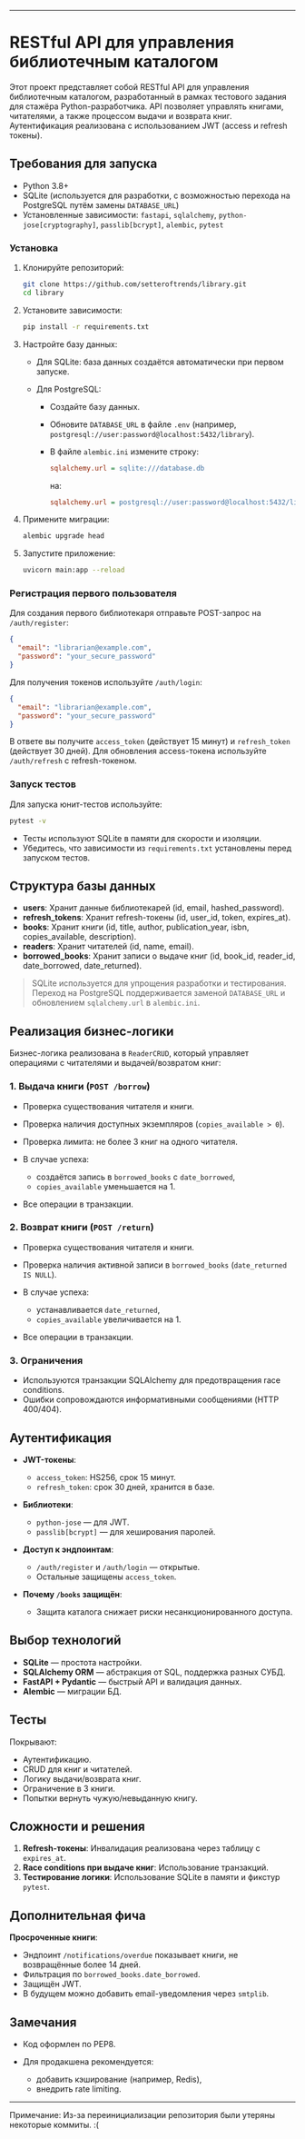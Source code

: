 

---

# RESTful API для управления библиотечным каталогом

Этот проект представляет собой RESTful API для управления библиотечным каталогом, разработанный в рамках тестового задания для стажёра Python-разработчика. API позволяет управлять книгами, читателями, а также процессом выдачи и возврата книг. Аутентификация реализована с использованием JWT (access и refresh токены).

## Требования для запуска

* Python 3.8+
* SQLite (используется для разработки, с возможностью перехода на PostgreSQL путём замены `DATABASE_URL`)
* Установленные зависимости: `fastapi`, `sqlalchemy`, `python-jose[cryptography]`, `passlib[bcrypt]`, `alembic`, `pytest`

### Установка

1. Клонируйте репозиторий:

   ```bash
   git clone https://github.com/setteroftrends/library.git
   cd library
   ```

2. Установите зависимости:

   ```bash
   pip install -r requirements.txt
   ```

3. Настройте базу данных:

   * Для SQLite: база данных создаётся автоматически при первом запуске.
   * Для PostgreSQL:

     * Создайте базу данных.
     * Обновите `DATABASE_URL` в файле `.env` (например, `postgresql://user:password@localhost:5432/library`).
     * В файле `alembic.ini` измените строку:

       ```ini
       sqlalchemy.url = sqlite:///database.db
       ```

       на:

       ```ini
       sqlalchemy.url = postgresql://user:password@localhost:5432/library
       ```

4. Примените миграции:

   ```bash
   alembic upgrade head
   ```

5. Запустите приложение:

   ```bash
   uvicorn main:app --reload
   ```

### Регистрация первого пользователя

Для создания первого библиотекаря отправьте POST-запрос на `/auth/register`:

```json
{
  "email": "librarian@example.com",
  "password": "your_secure_password"
}
```

Для получения токенов используйте `/auth/login`:

```json
{
  "email": "librarian@example.com",
  "password": "your_secure_password"
}
```

В ответе вы получите `access_token` (действует 15 минут) и `refresh_token` (действует 30 дней). Для обновления access-токена используйте `/auth/refresh` с refresh-токеном.

### Запуск тестов

Для запуска юнит-тестов используйте:

```bash
pytest -v
```

* Тесты используют SQLite в памяти для скорости и изоляции.
* Убедитесь, что зависимости из `requirements.txt` установлены перед запуском тестов.

## Структура базы данных

* **users**: Хранит данные библиотекарей (id, email, hashed\_password).
* **refresh\_tokens**: Хранит refresh-токены (id, user\_id, token, expires\_at).
* **books**: Хранит книги (id, title, author, publication\_year, isbn, copies\_available, description).
* **readers**: Хранит читателей (id, name, email).
* **borrowed\_books**: Хранит записи о выдаче книг (id, book\_id, reader\_id, date\_borrowed, date\_returned).

> SQLite используется для упрощения разработки и тестирования. Переход на PostgreSQL поддерживается заменой `DATABASE_URL` и обновлением `sqlalchemy.url` в `alembic.ini`.

## Реализация бизнес-логики

Бизнес-логика реализована в `ReaderCRUD`, который управляет операциями с читателями и выдачей/возвратом книг:

### 1. Выдача книги (`POST /borrow`)

* Проверка существования читателя и книги.
* Проверка наличия доступных экземпляров (`copies_available > 0`).
* Проверка лимита: не более 3 книг на одного читателя.
* В случае успеха:

  * создаётся запись в `borrowed_books` с `date_borrowed`,
  * `copies_available` уменьшается на 1.
* Все операции в транзакции.

### 2. Возврат книги (`POST /return`)

* Проверка существования читателя и книги.
* Проверка наличия активной записи в `borrowed_books` (`date_returned IS NULL`).
* В случае успеха:

  * устанавливается `date_returned`,
  * `copies_available` увеличивается на 1.
* Все операции в транзакции.

### 3. Ограничения

* Используются транзакции SQLAlchemy для предотвращения race conditions.
* Ошибки сопровождаются информативными сообщениями (HTTP 400/404).

## Аутентификация

* **JWT-токены**:

  * `access_token`: HS256, срок 15 минут.
  * `refresh_token`: срок 30 дней, хранится в базе.
* **Библиотеки**:

  * `python-jose` — для JWT.
  * `passlib[bcrypt]` — для хеширования паролей.
* **Доступ к эндпоинтам**:

  * `/auth/register` и `/auth/login` — открытые.
  * Остальные защищены `access_token`.
* **Почему `/books` защищён**:

  * Защита каталога снижает риски несанкционированного доступа.

## Выбор технологий

* **SQLite** — простота настройки.
* **SQLAlchemy ORM** — абстракция от SQL, поддержка разных СУБД.
* **FastAPI + Pydantic** — быстрый API и валидация данных.
* **Alembic** — миграции БД.

## Тесты

Покрывают:

* Аутентификацию.
* CRUD для книг и читателей.
* Логику выдачи/возврата книг.
* Ограничение в 3 книги.
* Попытки вернуть чужую/невыданную книгу.

## Сложности и решения

1. **Refresh-токены**: Инвалидация реализована через таблицу с `expires_at`.
2. **Race conditions при выдаче книг**: Использование транзакций.
3. **Тестирование логики**: Использование SQLite в памяти и фикстур `pytest`.

## Дополнительная фича

**Просроченные книги**:

* Эндпоинт `/notifications/overdue` показывает книги, не возвращённые более 14 дней.
* Фильтрация по `borrowed_books.date_borrowed`.
* Защищён JWT.
* В будущем можно добавить email-уведомления через `smtplib`.

## Замечания

* Код оформлен по PEP8.
* Для продакшена рекомендуется:

  * добавить кэширование (например, Redis),
  * внедрить rate limiting.

---

Примечание: Из-за переинициализации репозитория были утеряны некоторые коммиты. :(


